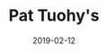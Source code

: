 ---
title: Pat Tuohy's
titleID: pat-tuohy-s-obrien.md
key: EDor
rhythm: reel
date: 2019-02-12
location: Other
tags: obrien
regtuneoftheweek:
slowtuneoftheweek:
mp3_file:
mp3_source:
mp3_licence:
mp3_url:
alt_mp3_url:
source: Wellington
abc_source: Wellington Tunebook Collection
abc_url: /tunebooks/other/obrien.pdf
abc: |
    X:20
    T:Pat Tuohy's
    C:Trad, arr. Paddy O'Brien
    R:reel
    I:speed 350
    M:C|
    K:EDor
    A2|BE~E2 BAFE|~D2FD ADFA|BE~E2 BAFA|Bdeg fded|
    BE~E2 BAFE|~D2FD ADFA|BE~E2 BAFA|Bdeg fe e||
    d|~e2 ge Bege|defg agfg|~e2 ge Bege|defa geed|
    ~e2 ge Bege|defg ~a2 ga|bgaf gfed|Bdeg fe e2||
    

---